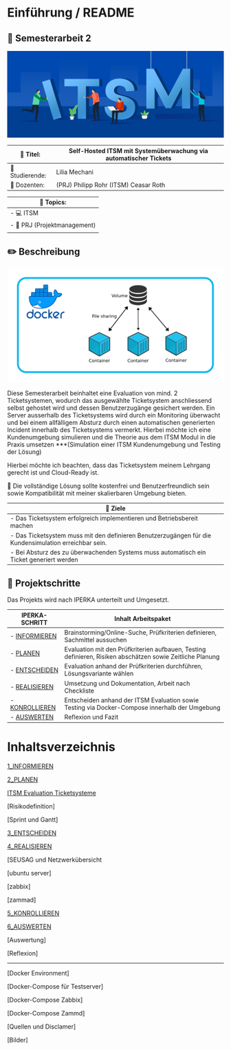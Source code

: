 # Einführung / README
## :page_with_curl: Semesterarbeit 2
![](./_attachments/2_itsm.png)

| :ticket: Titel:                   | Self-Hosted ITSM mit Systemüberwachung via automatischer Tickets |
| --------------------------------- | ---------------------------------------------------------------- |
| :bust_in_silhouette: Studierende: | Lilia Mechani                                                    |
| :busts_in_silhouette: Dozenten:   | (PRJ) Philipp Rohr (ITSM) Ceasar Roth                            |

| :round_pushpin: Topics:               |
| ------------------------------------- |
| -  :computer: ITSM                    |
| - :paperclip: PRJ (Projektmanagement) |
|                                       |


## :pencil2: Beschreibung

![](./_attachments/1_Docker_Grafik.png)

Diese Semesterarbeit beinhaltet eine Evaluation von mind. 2 Ticketsystemen, wodurch das ausgewählte Ticketsystem anschliessend selbst gehostet wird und dessen Benutzerzugänge gesichert werden. Ein Server ausserhalb des Ticketsystems wird durch ein Monitoring überwacht und bei einem allfälligem Absturz durch einen automatischen generierten Incident innerhalb des Ticketsystems vermerkt. Hierbei möchte ich eine Kundenumgebung simulieren und die Theorie aus dem ITSM Modul in die Praxis umsetzen ***(Simulation einer ITSM Kundenumgebung und Testing der Lösung)

Hierbei möchte ich 
beachten, dass das Ticketsystem meinem Lehrgang gerecht ist und Cloud-Ready ist.

:round_pushpin: Die vollständige Lösung sollte kostenfrei und Benutzerfreundlich sein sowie Kompatibilität mit meiner skalierbaren Umgebung bieten.


| :checkered_flag: Ziele                                                                                 |
| ------------------------------------------------------------------------------------------------------ |
| - Das Ticketsystem erfolgreich implementieren und Betriebsbereit machen                                |
| - Das Ticketsystem muss mit den definieren Benutzerzugängen für die Kundensimulation erreichbar sein.  |
| - Bei Absturz des zu überwachenden Systems muss automatisch ein Ticket generiert werden                |

## :walking: Projektschritte

Das Projekts wird nach IPERKA unterteilt und Umgesetzt.

| IPERKA-SCHRITT                              | Inhalt Arbeitspaket                                                                                       |
| ------------------------------------------- | --------------------------------------------------------------------------------------------------------- |
| - [INFORMIEREN](1_Informieren/Readme.md)    | Brainstorming/Online-Suche, Prüfkriterien definieren, Sachmittel aussuchen                                |
| - [PLANEN](2_Planen/Readme.md)              | Evaluation mit den Prüfkriterien aufbauen, Testing definieren, Risiken abschätzen sowie Zeitliche Planung |
| - [ENTSCHEIDEN](3_Entscheiden/Readme.md)    | Evaluation anhand der Prüfkriterien durchführen, Lösungsvariante wählen                                   |
| - [REALISIEREN](4_Realisieren/Readme.md)    | Umsetzung und Dokumentation, Arbeit nach Checkliste                                                       |
| - [KONROLLIEREN](5_Kontrollieren/Readme.md) | Entscheiden anhand der ITSM Evaluation sowie Testing via Docker-Compose innerhalb der Umgebung            |
| - [AUSWERTEN](6_Auswerten/Readme.md)        | Reflexion und Fazit                                                                                       |

# Inhaltsverzeichnis

[1_INFORMIEREN](1_Informieren/Readme.md)

[2_PLANEN](2_Planen/Readme.md)

[ITSM Evaluation Ticketsysteme](2_Planen/ITSM_Evaluation_Ticketsysteme.md)

[Risikodefinition]

[Sprint und Gantt]

[3_ENTSCHEIDEN](3_Entscheiden/Readme.md)

[4_REALISIEREN](4_Realisieren/Readme.md)

[SEUSAG und Netzwerkübersicht

[ubuntu server]

[zabbix]

[zammad]

[5_KONROLLIEREN](5_Kontrollieren/Readme.md)

[6_AUSWERTEN](6_Auswerten/Readme.md)

[Auswertung]

[Reflexion]

---
[Docker Environment]

[Docker-Compose für Testserver]

[Docker-Compose Zabbix]

[Docker-Compose Zammd]

[Quellen und Disclamer]

[Bilder]